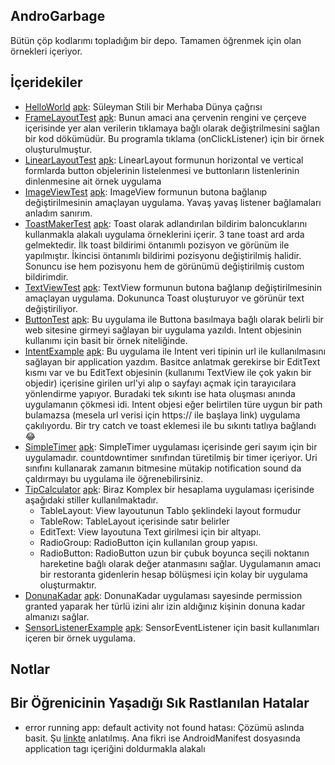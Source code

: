 AndroGarbage
------------

Bütün çöp kodlarımı topladığım bir depo.
Tamamen öğrenmek için olan örnekleri içeriyor.


İçeridekiler
------------

* [HelloWorld](https://github.com/Zaryob/AndroGarbage/tree/master/Helloworld) [apk](https://github.com/Zaryob/AndroGarbage/releases/download/apklar/Helloworld.apk): Süleyman Stili bir Merhaba Dünya çağrısı
* [FrameLayoutTest](https://github.com/Zaryob/AndroGarbage/tree/master/FrameLayoutTest) [apk](https://github.com/Zaryob/AndroGarbage/releases/download/apklar/FrameLayoutTest.apk): Bunun amaci ana çervenin rengini ve çerçeve içerisinde yer alan verilerin tıklamaya bağlı olarak değiştrilmesini sağlan bir kod dökümüdür. Bu programla tıklama (onClickListener) için bir örnek oluşturulmuştur.
* [LinearLayoutTest](https://github.com/Zaryob/AndroGarbage/tree/master/LinearLayoutTest) [apk](https://github.com/Zaryob/AndroGarbage/releases/download/apklar/LinearLayoutTest.apk): LinearLayout formunun horizontal ve vertical formlarda button objelerinin listelenmesi ve buttonların listenlerinin dinlenmesine ait örnek uygulama
* [ImageViewTest](https://github.com/Zaryob/AndroGarbage/tree/master/ImageViewTest) [apk](https://github.com/Zaryob/AndroGarbage/releases/download/apklar/ImageViewTest.apk): ImageView formunun butona bağlanıp değiştirilmesinin amaçlayan uygulama. Yavaş yavaş listener bağlamaları anladım sanırım.
* [ToastMakerTest](https://github.com/Zaryob/AndroGarbage/tree/master/ToastMakerTest) [apk](https://github.com/Zaryob/AndroGarbage/releases/download/apklar/ToastMakerTest.apk): Toast olarak adlandırılan bildirim baloncuklarını kullanmakla alakalı uygulama örneklerini içerir. 3 tane toast ard arda gelmektedir. İlk toast bildirimi öntanımlı pozisyon ve görünüm ile yapılmıştır. İkincisi öntanımlı bildirimi pozisyonu değiştirilmiş halidir. Sonuncu ise hem pozisyonu hem de görünümü değiştirilmiş custom bildirimdir.
* [TextViewTest](https://github.com/Zaryob/AndroGarbage/tree/master/TextViewTest) [apk](https://github.com/Zaryob/AndroGarbage/releases/download/apklar/TextViewTest.apk): TextView formunun butona bağlanıp değiştirilmesinin amaçlayan uygulama. Dokununca Toast oluşturuyor ve görünür text değiştiriliyor.
* [ButtonTest](https://github.com/Zaryob/AndroGarbage/tree/master/ButtonTest) [apk](https://github.com/Zaryob/AndroGarbage/releases/download/apklar/ButtonTest.apk): Bu uygulama ile Buttona basılmaya bağlı olarak belirli bir web sitesine girmeyi sağlayan bir uygulama yazıldı. Intent objesinin kullanımı için basit bir örnek niteliğinde.
* [IntentExample](https://github.com/Zaryob/AndroGarbage/tree/master/IntentExample) [apk](https://github.com/Zaryob/AndroGarbage/releases/download/apklar/IntentExample.apk): Bu uygulama ile Intent veri tipinin url ile kullanılmasını sağlayan bir application yazdım. Basitce anlatmak gerekirse bir EditText kısmı var ve bu EditText objesinin (kullanımı TextView ile çok yakın bir objedir) içerisine girilen url'yi alıp o sayfayı açmak için tarayıcılara yönlendirme yapıyor. Buradaki tek sıkıntı ise hata oluşması anında uygulamanın çökmesi idi. Intent objesi eğer belirtilen türe uygun bir path bulamazsa (mesela url verisi için https:// ile başlaya link) uygulama çakılıyordu. Bir try catch ve toast eklemesi ile bu sıkıntı tatlıya bağlandı :joy:
* [SimpleTimer](https://github.com/Zaryob/AndroGarbage/tree/master/SimpleTimer) [apk](https://github.com/Zaryob/AndroGarbage/releases/download/apklar/SimpleTimer.apk): SimpleTimer uygulaması içerisinde geri sayım için bir uygulamadır. countdowntimer sınıfından türetilmiş bir timer içeriyor. Uri sınıfını kullanarak zamanın bitmesine mütakip notification sound da çaldırmayı bu uygulama ile öğrenebilirsiniz.
* [TipCalculator](https://github.com/Zaryob/AndroGarbage/tree/master/TipCalculator) [apk](https://github.com/Zaryob/AndroGarbage/releases/download/apklar/SimpleTimer.apk): Biraz Komplex bir hesaplama uygulaması içerisinde aşağıdaki stiller kullanılmaktadır.
	* TableLayout:  View layoutunun Tablo şeklindeki layout formudur
	* TableRow: TableLayout içerisinde satır belirler
	* EditText: View layoutuna Text girilmesi için bir altyapı.
	* RadioGroup: RadioButton için kullanılan group yapısı.
	* RadioButton: RadioButton uzun bir çubuk boyunca seçili noktanın hareketine bağlı olarak değer atanmasını sağlar.
Uygulamanın amacı bir restoranta gidenlerin hesap bölüşmesi için kolay bir uygulama oluşturmaktır.
* [DonunaKadar](ihttps://github.com/Zaryob/AndroGarbage/tree/master/TipCalculator) [apk](https://github.com/Zaryob/AndroGarbage/releases/download/apklar/DonunaKadar.apk): DonunaKadar uygulaması sayesinde permission granted yaparak her türlü izini alır izin aldığınız kişinin donuna kadar almanızı sağlar.
* [SensorListenerExample](ihttps://github.com/Zaryob/AndroGarbage/tree/master/SensorListenerExample) [apk](https://github.com/Zaryob/AndroGarbage/releases/download/apklar/SensorListenerExample.apk): SensorEventListener için basit kullanımları içeren bir örnek uygulama.




Notlar
------

## Bir Öğrenicinin Yaşadığı Sık Rastlanılan Hatalar

* error running app: default activity not found hatası: Çözümü aslında basit. Şu [linkte](https://stackoverflow.com/a/15825326) anlatılmış. Ana fikri ise AndroidManifest dosyasında application tagı içeriğini doldurmakla alakalı
